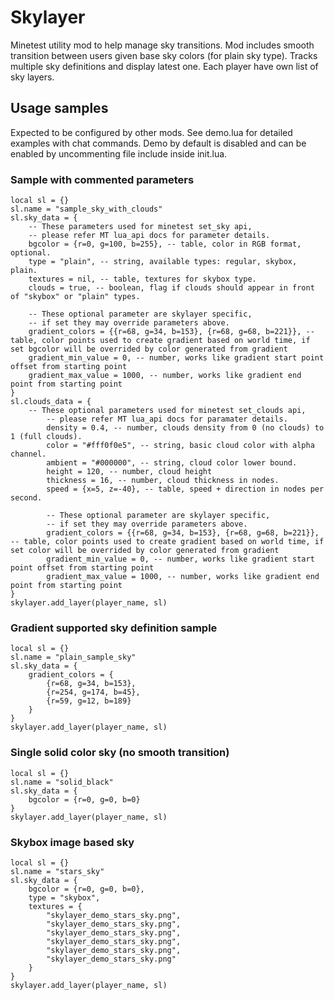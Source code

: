 # Skylayer
Minetest utility mod to help manage sky transitions. Mod includes smooth transition between users given base sky colors (for plain sky type). Tracks multiple sky definitions and display latest one. Each player have own list of sky layers.

## Usage samples
Expected to be configured by other mods. See demo.lua for detailed examples with chat commands. Demo by default is disabled and can be enabled by uncommenting file include inside init.lua.

### Sample with commented parameters
```
local sl = {}
sl.name = "sample_sky_with_clouds"
sl.sky_data = {
	-- These parameters used for minetest set_sky api, 
	-- please refer MT lua_api docs for parameter details.
	bgcolor = {r=0, g=100, b=255}, -- table, color in RGB format, optional.
	type = "plain", -- string, available types: regular, skybox, plain.
	textures = nil, -- table, textures for skybox type.
	clouds = true, -- boolean, flag if clouds should appear in front of "skybox" or "plain" types.

	-- These optional parameter are skylayer specific,
	-- if set they may override parameters above.
	gradient_colors = {{r=68, g=34, b=153}, {r=68, g=68, b=221}}, -- table, color points used to create gradient based on world time, if set bgcolor will be overrided by color generated from gradient
	gradient_min_value = 0, -- number, works like gradient start point offset from starting point
	gradient_max_value = 1000, -- number, works like gradient end point from starting point
}
sl.clouds_data = {
	-- These optional parameters used for minetest set_clouds api,
		-- please refer MT lua_api docs for paramater details.
		density = 0.4, -- number, clouds density from 0 (no clouds) to 1 (full clouds).
		color = "#fff0f0e5", -- string, basic cloud color with alpha channel.
		ambient = "#000000", -- string, cloud color lower bound.
		height = 120, -- number, cloud height
		thickness = 16, -- number, cloud thickness in nodes.
		speed = {x=5, z=-40}, -- table, speed + direction in nodes per second.

		-- These optional parameter are skylayer specific,
		-- if set they may override parameters above.
		gradient_colors = {{r=68, g=34, b=153}, {r=68, g=68, b=221}}, -- table, color points used to create gradient based on world time, if set color will be overrided by color generated from gradient
		gradient_min_value = 0, -- number, works like gradient start point offset from starting point
		gradient_max_value = 1000, -- number, works like gradient end point from starting point
}
skylayer.add_layer(player_name, sl)

```


### Gradient supported sky definition sample
```
local sl = {}
sl.name = "plain_sample_sky"
sl.sky_data = {
	gradient_colors = {
		{r=68, g=34, b=153},
		{r=254, g=174, b=45},
		{r=59, g=12, b=189}
	}
}
skylayer.add_layer(player_name, sl)
```


### Single solid color sky (no smooth transition)
```
local sl = {}
sl.name = "solid_black"
sl.sky_data = {
	bgcolor = {r=0, g=0, b=0}
}
skylayer.add_layer(player_name, sl)
```

### Skybox image based sky
```
local sl = {}
sl.name = "stars_sky"
sl.sky_data = {
	bgcolor = {r=0, g=0, b=0},
	type = "skybox",
	textures = {
		"skylayer_demo_stars_sky.png",
		"skylayer_demo_stars_sky.png",
		"skylayer_demo_stars_sky.png",
		"skylayer_demo_stars_sky.png",
		"skylayer_demo_stars_sky.png",
		"skylayer_demo_stars_sky.png"
	}
}
skylayer.add_layer(player_name, sl)
```
